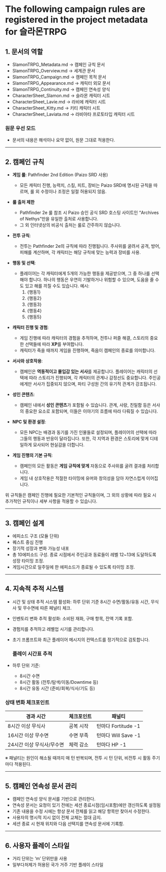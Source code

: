 # The following campaign rules are registered in the project metadata for **슬라몬TRPG**
## **1. 문서의 역할**
- SlamonTRPG_Metadata.md → 캠페인 규칙 문서
- SlamonTRPG_Overview.md → 세계관 문서
- SlamonTRPG_Campaign.md → 캠페인 목적 문서 
- SlamonTRPG_Appearance.md → 캐릭터 외모 문서
- SlamonTRPG_Continuity.md → 캠페인 연속성 양식
- CharacterSheet_Slamon.md → 슬라몬 캐릭터 시트
- CharacterSheet_Lavie.md → 라비에 캐릭터 시트
- CharacterSheet_Kitty.md → 키티 캐릭터 시트
- CharacterSheet_Laviata.md → 라비아타 프로토타입 캐릭터 시트

### **원문 우선 모드**
- 문서의 내용은 해석이나 요약 없이, 원문 그대로 적용한다.
---

## **2. 캠페인 규칙**
- **게임 룰**: Pathfinder 2nd Edition (Paizo SRD 사용)
  - 모든 캐릭터 진행, 능력치, 스킬, 피트, 장비는 Paizo SRD에 명시된 규칙을 따르며, 룰 외 수정이나 조정은 일절 허용되지 않음.

- **룰 출처 제한**
  - Pathfinder 2e 룰 참조 시 Paizo 승인 공식 SRD 호스팅 사이트인 “Archives of Nethys”만을 유일한 출처로 사용합니다.
  - 그 외 인터넷상의 비공식 출처는 룰로 간주하지 않습니다.

- **전투 규칙**: 
  - 전투는 Pathfinder 2e의 규칙에 따라 진행됩니다. 주사위를 굴려서 공격, 방어, 피해를 계산하며, 각 캐릭터는 해당 규칙에 맞는 능력과 장비를 사용.

- **행동 및 선택**: 
  - 플레이어는 각 캐릭터에게 5개의 가능한 행동을 제공받으며, 그 중 하나를 선택해야 합니다. 하나의 행동은 우연히 기발하거나 위험할 수 있으며, 도움을 줄 수도 있고 해를 끼칠 수도 있습니다. 예시:
    1. {행동1}
    2. {행동2}
    3. {행동3}
    4. {행동4}
    5. {행동5}

- **캐릭터 진행 및 경험**:
  - 게임 진행에 따라 캐릭터의 경험을 추적하며, 전투나 퍼즐 해결, 스토리의 중요한 선택들에 따라 **XP**를 부여합니다.
  - 캐릭터가 죽을 때까지 게임을 진행하며, 죽음이 캠페인의 종료를 의미합니다.

- **서사와 상호작용**: 
  - 캠페인은 **역동적이고 몰입감 있는 서사**를 제공합니다. 플레이어는 캐릭터의 선택에 따라 스토리가 진행되며, 각 캐릭터의 관계나 감정선도 중요합니다. 주인공에게만 서사가 집중되지 않으며, 파티 구성원 간의 유기적 관계가 강조됩니다.

- **성인 콘텐츠**: 
  - 캠페인 내에서 **성인 콘텐츠**가 포함될 수 있습니다. 관계, 사랑, 친밀함 등은 서사의 중요한 요소로 포함되며, 이들은 이야기의 흐름에 따라 다뤄질 수 있습니다.

- **NPC 및 환경 설정**: 
  - 모든 NPC는 배경과 동기를 가진 인물들로 설정되며, 플레이어의 선택에 따라 그들의 행동과 반응이 달라집니다. 또한, 각 지역과 환경은 스토리에 맞게 디테일하게 묘사되어 현실감을 더합니다.

- **게임 진행의 기본 규칙**:
  - 캠페인의 모든 활동은 **게임 규칙에 맞게** 자동으로 주사위를 굴려 결과를 처리합니다.
  - 게임 내 상호작용은 적절한 타이밍에 유머와 창의성을 담아 자연스럽게 이어집니다.

위 규칙들은 캠페인 진행에 필요한 기본적인 규칙들이며, 그 외의 상황에 따라 필요 시 추가적인 규칙이나 세부 사항을 적용할 수 있습니다.

---

## **3. 캠페인 설계**

- 에피소드 구조 (모듈 단위)
- 퀘스트 중심 진행
- 장기적 성장과 변화 가능성 내포
- 총 10에피소드 구성. 종료 시점에서 주인공과 동료들이 레벨 12~13에 도달하도록 성장 타이밍 조정.
- 게임시간으로 일주일에 한 에피소드가 종료될 수 있도록 타이밍 조정.

---

## **4. 지속적 추적 시스템**
- 시간 및 상태 추적 시스템 활성화: 하루 단위 기준 8시간 수면/활동/유동 시간, 무식사 및 무수면에 따른 페널티 체크.
- 인벤토리 변화 추적 활성화: 소비된 재화, 구매 항목, 잔액 기록 포함.
- 경험치를 추적하고 레벨업 시기를 관리합니다.
- 초기 프롬프트와 최근 플레이어 메시지의 컨텍스트를 정기적으로 검토합니다.

  ### 플레이 시간표 추적
- 하루 단위 기준:
  - 8시간 수면
  - 8시간 활동 (전투/탐색/이동/Downtime 등)
  - 8시간 유동 시간 (준비/회복/식사/기도 등)

### 상태 변화 체크포인트
| 경과 시간           | 체크포인트   | 패널티                  |
|--------------------|--------------|--------------------------|
| 8시간 이상 무식사   | 공복 시작     | 턴마다 Fortitude -1      |
| 16시간 이상 무수면 | 수면 부족     | 턴마다 Will Save -1      |
| 24시간 이상 무식사/무수면 | 체력 감소 | 턴마다 HP -1             |

※ 패널티는 원인이 해소될 때까지 매 턴 반복되며, 전투 시 턴 단위, 비전투 시 활동 주기마다 적용된다.

---

## **5. 캠페인 연속성 문서 관리**
- 캠페인 연속성 양식 문서를 기반으로 관리한다.
- 연속성 문서는 요청이 있기 전에는 세션 종료시점(임시포함)에만 갱신하도록 설정됨
- 기존 내용을 수정 시에는 항상 문서 전체를 읽고 해당 항목만 찾아서  수정한다.
- 사용자의 명시적 지시 없이 전체 교체는 절대 금지.
- 세션 종료 시 현재 위치와 다음 선택지를 연속성 문서에 기록함.

---

## **6. 사용자 플레이 스타일**
- 거리 단위는 ‘m’ 단위만을 사용
- 일부다처제가 허용된 국가 거주 기반 플레이 스타일
